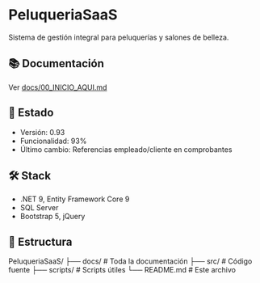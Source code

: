 # PeluqueriaSaaS

Sistema de gestión integral para peluquerías y salones de belleza.

## 📚 Documentación
Ver [docs/00_INICIO_AQUI.md](./docs/00_INICIO_AQUI.md)

## 🚀 Estado
- Versión: 0.93
- Funcionalidad: 93%
- Último cambio: Referencias empleado/cliente en comprobantes

## 🛠️ Stack
- .NET 9, Entity Framework Core 9
- SQL Server
- Bootstrap 5, jQuery

## 📁 Estructura
PeluqueriaSaaS/
├── docs/           # Toda la documentación
├── src/            # Código fuente
├── scripts/        # Scripts útiles
└── README.md       # Este archivo